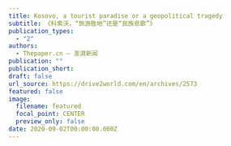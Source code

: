 ```yaml
---
title: Kosovo, a tourist paradise or a geopolitical tragedy
subtitle: 《科索沃，“旅游胜地”还是“民族悲歌”》
publication_types:
  - "2"
authors:
  - Thepaper.cn — 澎湃新闻
publication: ""
publication_short: 
draft: false
url_source: https://drive2world.com/en/archives/2573
featured: false
image:
  filename: featured
  focal_point: CENTER
  preview_only: false
date: 2020-09-02T00:00:00.000Z
---
```


